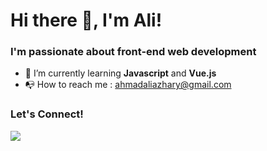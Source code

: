 # Hi there 👋, I'm Ali!

### I'm passionate about front-end web development

- 🌱 I’m currently learning **Javascript** and **Vue.js**
- :mailbox_with_no_mail: How to reach me : ahmadaliazhary@gmail.com

### Let's Connect!
[<img src="https://img.shields.io/badge/linkedin-%230077B5.svg?&style=for-the-badge&logo=linkedin&logoColor=white" />](https://www.linkedin.com/in/ahmadaliazhary/)
